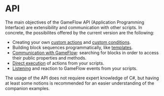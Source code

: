 # API

The main objectives of the GameFlow API \(Application Programming Interface\) are extensibility and communication with other scripts. In concrete, the possibilites offered by the current version are the following:

* Creating your own [custom actions](custom-actions.md) and [custom conditions](custom-conditions.md).
* Building block sequences programmatically, like [templates](templates.md).
* [Communication with GameFlow](communication.md): searching for blocks in order to access their public properties and methods.
* [Direct execution](direct-execution.md) of actions from your scripts.
* [Listening](event-listening.md) and reaction to GameFlow events from your scripts.

The usage of the API does not requiere expert knowledge of C\#, but having at least some notions is recommended for an easier understanding of the companion examples.

